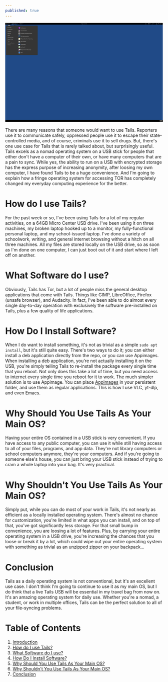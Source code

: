 ```yaml
---
published: true 
---
```


<a id="org2b489f3"></a>

![img](/images/tails.png)

There are many reasons that someone would want to use Tails. Reporters use it to communicate safely, oppressed people use it to escape their state-controlled media, and of course, criminals use it to sell drugs. But, there's one use case for Tails that is rarely talked about, but surprisingly useful. Tails excels as a nomad operating system on a USB stick for people that either don't have a computer of their own, or have many computers that are a pain to sync. While yes, the ability to run on a USB with encrypted storage has the express purpose of increasing anonymity, after loosing my own computer, I have found Tails to be a huge convenience. And I'm going to explain how a fringe operating system for accessing TOR has completely changed  my everyday computing experience for the better.


<a id="orge0e929b"></a>

# How do I  use Tails?

For the past week or so, I've been using Tails for a lot of my regular activities, on a 64GB Micro Center USB drive. I've been using it on three machines, my broken laptop hooked up to a monitor, my fully-functional personal laptop, and my school-issued laptop. I've done a variety of schoolwork,  writing, and general internet browsing without a hitch on all three machines. All my files are stored locally on the USB drive, so as soon as I'm done on one computer, I can just boot out of it and start where I left off on another. 


<a id="org6f4420f"></a>

# What Software do I use?

Obviously, Tails has Tor, but a lot of people miss the general desktop applications that come with Tails. Things like GIMP, LibreOffice, Firefox (unsafe browser), and Audacity. In fact, I've been able to do almost every single day-to-day operation with exclusively the software pre-installed on Tails, plus a few quality of life applications. 


<a id="orgc87ed02"></a>

# How Do I  Install Software?

When I do want to install something, it's not as trivial as a simple `sudo apt install`, but it's still quite easy. There's two ways to do it; you can either install a deb application directly from the repo, or you can use Appimages. When installing a deb application, you're not actually installing it on the USB, you're simply telling Tails to re-install the package every single time that you reboot. Not only does this take a lot of time, but you need access to internet every single time you reboot for it to work. The much simpler solution is to use Appimage. You can place [Appimages](https://www.appimagehub.com/browse) in your persistent folder, and use them as regular applications. This is how I use VLC, yt-dlp, and even Emacs.


<a id="orgfdf27a1"></a>

# Why Should You Use Tails As Your Main OS?

Having your entire OS contained in a USB stick is very convenient. If you have access to any public computer, you can use it while still having access to all of your files, programs, and app data. They're not library computers or school computers anymore, they're <span class="underline">your</span> computers. And if you're going to someone else's house, you can just bring your USB stick instead of trying to cram a whole laptop into your bag. It's very practical. 


<a id="org0138564"></a>

# Why Shouldn't You Use Tails As Your Main OS?

Simply put, while you can do most of your work in Tails, it's not nearly as efficient as a locally installed operating system. There's almost no chance for customization, you're limited in what apps you can install, and on top of that, you've got significantly less storage. For that small bump in convenience, you are loosing a lot of features. Plus, by carrying your entire operating system in a USB drive, you're increasing the chances that you loose or break it by a lot, which could wipe out your entire operating system with something as trivial as an unzipped zipper on your backpack... 


<a id="org2e0951a"></a>

# Conclusion

Tails as a daily operating system is not conventional, but it's an excellent use case. I don't think I'm  going to continue to use it as my main OS, but I do think that a live Tails USB will be essential in my travel bag from now on. It's an amazing operating system for daily use. Whether you're a nomad, a student, or work in multiple offices, Tails can be the perfect solution to all of your file-syncing problems. 

# Table of Contents

1.  [Introduction](#org2b489f3)
2.  [How do I  use Tails?](#orge0e929b)
3.  [What Software do I use?](#org6f4420f)
4.  [How Do I  Install Software?](#orgc87ed02)
5.  [Why Should You Use Tails As Your Main OS?](#orgfdf27a1)
6.  [Why Shouldn't You Use Tails As Your Main OS?](#org0138564)
7.  [Conclusion](#org2e0951a)
